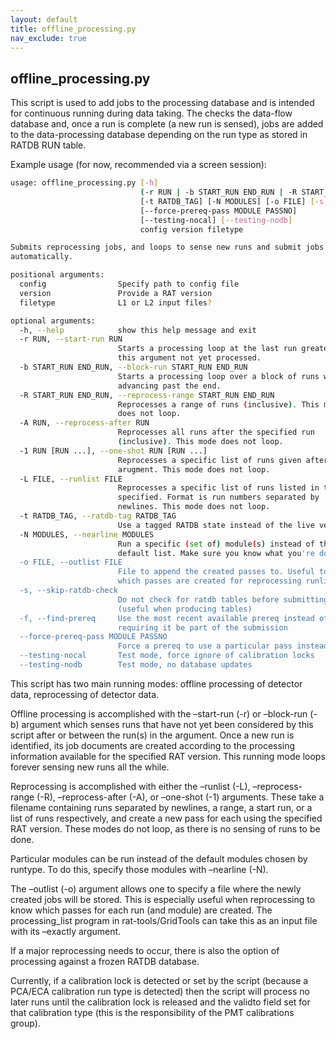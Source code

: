 ```yaml
---
layout: default
title: offline_processing.py
nav_exclude: true
---
```


## offline_processing.py

This script is used to add jobs to the processing database and is intended for continuous running during data taking. The checks the data-flow database and, once a run is complete (a new run is sensed), jobs are added to the data-processing database depending on the run type as stored in RATDB RUN table.

Example usage (for now, recommended via a screen session):
```bash
usage: offline_processing.py [-h]
                             (-r RUN | -b START_RUN END_RUN | -R START_RUN END_RUN | -A RUN | -1 RUN [RUN ...] | -L FILE)
                             [-t RATDB_TAG] [-N MODULES] [-o FILE] [-s] [-f]
                             [--force-prereq-pass MODULE PASSNO]
                             [--testing-nocal] [--testing-nodb]
                             config version filetype

Submits reprocessing jobs, and loops to sense new runs and submit jobs
automatically.

positional arguments:
  config                Specify path to config file
  version               Provide a RAT version
  filetype              L1 or L2 input files?

optional arguments:
  -h, --help            show this help message and exit
  -r RUN, --start-run RUN
                        Starts a processing loop at the last run greater than
                        this argument not yet processed.
  -b START_RUN END_RUN, --block-run START_RUN END_RUN
                        Starts a processing loop over a block of runs without
                        advancing past the end.
  -R START_RUN END_RUN, --reprocess-range START_RUN END_RUN
                        Reprocesses a range of runs (inclusive). This mode
                        does not loop.
  -A RUN, --reprocess-after RUN
                        Reprocesses all runs after the specified run
                        (inclusive). This mode does not loop.
  -1 RUN [RUN ...], --one-shot RUN [RUN ...]
                        Reprocesses a specific list of runs given after this
                        arugment. This mode does not loop.
  -L FILE, --runlist FILE
                        Reprocesses a specific list of runs listed in the file
                        specified. Format is run numbers separated by
                        newlines. This mode does not loop.
  -t RATDB_TAG, --ratdb-tag RATDB_TAG
                        Use a tagged RATDB state instead of the live version.
  -N MODULES, --nearline MODULES
                        Run a specific (set of) module(s) instead of the
                        default list. Make sure you know what you're doing!
  -o FILE, --outlist FILE
                        File to append the created passes to. Useful to track
                        which passes are created for reprocessing runlists
  -s, --skip-ratdb-check
                        Do not check for ratdb tables before submitting runs
                        (useful when producing tables)
  -f, --find-prereq     Use the most recent available prereq instead of
                        requiring it be part of the submission
  --force-prereq-pass MODULE PASSNO
                        Force a prereq to use a particular pass instead
  --testing-nocal       Test mode, force ignore of calibration locks
  --testing-nodb        Test mode, no database updates
  ```
  This script has two main running modes: offline processing of detector data, reprocessing of detector data.

Offline processing is accomplished with the –start-run (-r) or –block-run (-b) argument which senses runs that have not yet been considered by this script after or between the run(s) in the argument. Once a new run is identified, its job documents are created according to the processing information available for the specified RAT version. This running mode loops forever sensing new runs all the while.

Reprocessing is accomplished with either the –runlist (-L), –reprocess-range (-R), –reprocess-after (-A), or –one-shot (-1) arguments. These take a filename containing runs separated by newlines, a range, a start run, or a list of runs respectively, and create a new pass for each using the specified RAT version. These modes do not loop, as there is no sensing of runs to be done.

Particular modules can be run instead of the default modules chosen by runtype. To do this, specify those modules with –nearline (-N).

The –outlist (-o) argument allows one to specify a file where the newly created jobs will be stored. This is especially useful when reprocessing to know which passes for each run (and module) are created. The processing_list program in rat-tools/GridTools can take this as an input file with its –exactly argument.

If a major reprocessing needs to occur, there is also the option of processing against a frozen RATDB database.

Currently, if a calibration lock is detected or set by the script (because a PCA/ECA calibration run type is detected) then the script will process no later runs until the calibration lock is released and the validto field set for that calibration type (this is the responsibility of the PMT calibrations group).
